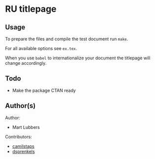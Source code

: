 # RU titlepage
## Usage
To prepare the files and compile the test document run `make`.

For all available options see `ex.tex`.

When you use `babel` to internationalize your document the titlepage will
change accordingly.

## Todo
- Make the package CTAN ready

## Author(s)
Author:

- Mart Lubbers

Contributors:

- [camilstaps](https://github.com/camilstaps)
- [dsprenkels](https://github.com/dsprenkels)
